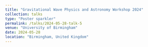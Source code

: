 ```yaml
---
title: "Gravitational Wave Physics and Astronomy Workshop 2024"
collection: talks
type: "Poster sparkler"
permalink: /talks/2024-05-28-talk-5
venue: "University of Birmingham"
date: 2024-05-28
location: "Birmingham, United Kingdom"
---
```



